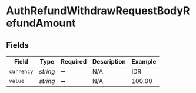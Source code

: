 # AuthRefundWithdrawRequestBodyRefundAmount


## Fields

| Field              | Type               | Required           | Description        | Example            |
| ------------------ | ------------------ | ------------------ | ------------------ | ------------------ |
| `currency`         | *string*           | :heavy_minus_sign: | N/A                | IDR                |
| `value`            | *string*           | :heavy_minus_sign: | N/A                | 100.00             |